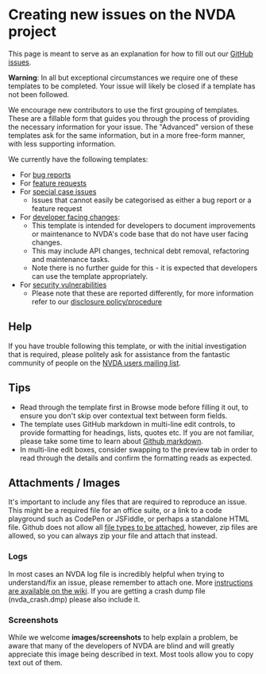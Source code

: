 # Creating new issues on the NVDA project

This page is meant to serve as an explanation for how to fill out our [GitHub issues](https://github.com/nvaccess/nvda/issues/new/choose).

**Warning**: In all but exceptional circumstances we require one of these templates to be completed.
Your issue will likely be closed if a template has not been followed.

We encourage new contributors to use the first grouping of templates.
These are a fillable form that guides you through the process of providing the necessary information for your issue.
The "Advanced" version of these templates ask for the same information, but in a more free-form manner, with less supporting information.

We currently have the following templates:

* For [bug reports](https://github.com/nvaccess/nvda-issue-form-test/issues/new?template=1-bug_report.yaml)
* For [feature requests](https://github.com/nvaccess/nvda-issue-form-test/issues/new?template=2-feature_request.yaml)
* For [special case issues](https://github.com/nvaccess/nvda-issue-form-test/issues/new?template=3-special_case_issue.yaml)
  * Issues that cannot easily be categorised as either a bug report or a feature request
* For [developer facing changes](https://github.com/nvaccess/nvda-issue-form-test/issues/new?template=4-developer_facing_changes.yaml):
  * This template is intended for developers to document improvements or maintenance to NVDA's code base that do not have user facing changes.
  * This may include API changes, technical debt removal, refactoring and maintenance tasks.
  * Note there is no further guide for this - it is expected that developers can use the template appropriately.
* For [security vulnerabilities](https://github.com/nvaccess/nvda/security/advisories/new)
  * Please note that these are reported differently, for more information refer to our [disclosure policy/procedure](https://github.com/nvaccess/nvda/blob/master/security.md)

## Help

If you have trouble following this template, or with the initial investigation that is required, please politely ask for assistance from the fantastic community of people on the [NVDA users mailing list](https://groups.google.com/a/nvaccess.org/g/nvda-users).

## Tips

* Read through the template first in Browse mode before filling it out, to ensure you don't skip over contextual text between form fields.
* The template uses GitHub markdown in multi-line edit controls, to provide formatting for headings, lists, quotes etc.
If you are not familiar, please take some time to learn about [Github markdown](https://guides.github.com/features/mastering-markdown/).
* In multi-line edit boxes, consider swapping to the preview tab in order to read through the details and confirm the formatting reads as expected.

## Attachments / Images

It's important to include any files that are required to reproduce an issue.
This might be a required file for an office suite, or a link to a code playground such as CodePen or JSFiddle, or perhaps a standalone HTML file.
Github does not allow all [file types to be attached](https://help.github.com/articles/file-attachments-on-issues-and-pull-requests/), however, zip files are allowed, so you can always zip your file and attach that instead.

### Logs

In most cases an NVDA log file is incredibly helpful when trying to understand/fix an issue, please remember to attach one.
More [instructions are available on the wiki](https://github.com/nvaccess/nvda/wiki/LogFilesAndCrashDumps).
If you are getting a crash dump file (nvda_crash.dmp) please also include it.

### Screenshots

While we welcome **images/screenshots** to help explain a problem, be aware that many of the developers of NVDA are blind and will greatly appreciate this image being described in text.
Most tools allow you to copy text out of them.
